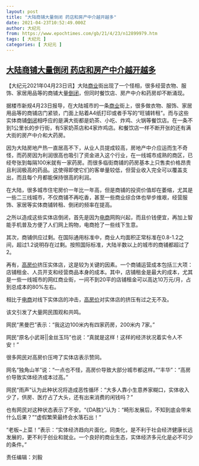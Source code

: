 ```yaml
---
layout: post
title: "大陆商铺大量倒闭 药店和房产中介越开越多"
date: 2021-04-23T10:52:49.000Z
author: 大纪元
from: https://www.epochtimes.com/gb/21/4/23/n12899979.htm
tags: [ 大纪元 ]
categories: [ 大纪元 ]
---
```

<!--1619175169000-->
[大陆商铺大量倒闭 药店和房产中介越开越多](https://www.epochtimes.com/gb/21/4/23/n12899979.htm)
------

<div>
<p>【大纪元2021年04月23日讯】大陆<a href="https://www.epochtimes.com/gb/tag/%E5%95%86%E4%B8%9A.html">商业</a>街出现了一个怪相，很多经营衣物、服饰、家居用品等的商铺大量<a href="https://www.epochtimes.com/gb/tag/%E5%80%92%E9%97%AD.html">倒闭</a>，但同时餐饮店、房产中介和药房却不断涌现。</p><p>据楼市新规4月23日报导，在大陆城市的一条<a href="https://www.epochtimes.com/gb/tag/%E5%95%86%E4%B8%9A.html">商业</a>街上，很多做衣物、服饰、家居用品等的商铺店门紧锁，门面上贴着A4纸打印或者手写的“旺铺转租”。而与这些实体商铺<a href="https://www.epochtimes.com/gb/tag/%E5%80%92%E9%97%AD.html">倒闭</a>相呼应的是满大街都是奶茶、小吃、炸鸡、火锅等餐饮店。在一条不到1公里长的步行街，有5家奶茶店和4家炸鸡店。和餐饮店一样不断开张的还有满大街的房产中介和大药房。</p><p>因为大陆房地产热一直居高不下，从业人员提成较高，房地产中介应运而生不奇怪，而药房因为利润很高也吸引了资金进入这个行业，在一线城市成熟的商区，已经夸张到每隔100米就有一家药房。而很多临街商铺的药房基本上只售卖价格昂贵且利润极高的药品。这使得即使它们的客单量较低，但营业收入完全可以覆盖支出，而且每个月都能保持很高的利润。</p><p>在大陆，很多城市住宅房价一年比一年高，但是商铺的投资价值却在萎缩，尤其是一些二三线城市，不仅商铺不再吃香，甚至一些商业综合体也举步维艰，经营服饰、家居等实体商铺转租、倒闭的频率在提高。</p><p>之所以造成这些实体店倒闭，首先是因为<a href="https://www.epochtimes.com/gb/tag/%E7%94%B5%E5%95%86.html">电商</a>网购兴起，而且价钱便宜，再加上智能手机普及方便了人们网上购物，电商抢了一些线下生意。</p><p>其次，商铺供应过剩。在国际通用标准中，商业人均面积正常标准在0.8-1.2之间，超过1.2说明存在过剩。按照国际标准，大陆半数以上的城市的商铺都超过了2。</p><p>再有，<a href="https://www.epochtimes.com/gb/tag/%E9%AB%98%E6%88%BF%E4%BB%B7.html">高房价</a>挤压实体店，这是较为关键的因素。一个商铺运营成本包括三大项：店铺租金、人员开支和经营商品本身的成本。其中，店铺租金是最大的成本，尤其是一些一线城市的网红商业街，一间不到20平的店铺租金可以高达10万元/月，占到总成本的80%左右。</p><p>相比于<a href="https://www.epochtimes.com/gb/tag/%E7%94%B5%E5%95%86.html">电商</a>对线下实体店的冲击，<a href="https://www.epochtimes.com/gb/tag/%E9%AB%98%E6%88%BF%E4%BB%B7.html">高房价</a>对实体店的挤压有过之无不及。</p><p>该文引发了大量网民围观和共鸣。</p><p>网民“黑曼巴”表示：“我这边100米内有四家药房，200米内 7家。”</p><p>网民“原名小武哥||金丝玉玛”也说：“真就是这样！这样的经济状况着实令人不安！”</p><p>很多网民对高房价压垮了实体店表示赞同。</p><p>网名“独角山羊”说：“一点也不怪，高房价导致大部分城市都这样。”“丰华”：“高房价导致实体经济成本过高。”</p><p>网民“雨声”认为此种状况将造成恶性循环：“大多人靠小生意养家糊口，实体收入少了，供房、医疗占了大头，还有出来消费的闲钱吗？”</p><p>也有网民对这种状态表示了不安。“《DA胜》”认为：“畸形发展后，不知到底会带来什么后果？”“虚假繁荣最终会水落石出！”</p><p>“老板~上菜！”表示：“实体经济趋向片面化，同类化，是不利于社会经济健康长远发展的，更不利于创业和就业。一个良好的商业生态，实体经济多元化是必不可少的条件。”</p><p>责任编辑：刘毅</p>
</div>
